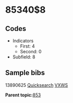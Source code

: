 # 85340$8

## Codes

-   Indicators
    -   First: 4
    -   Second: 0
-   Subfield: 8

## Sample bibs

13890625 [Quicksearch](https://search.library.yale.edu/catalog/13890625) [VXWS](http://prodorbis.library.yale.edu:7014/vxws/GetHoldingsService?bibId=13890625)

**Parent topic:**[853](../../tags/853/853.md)

